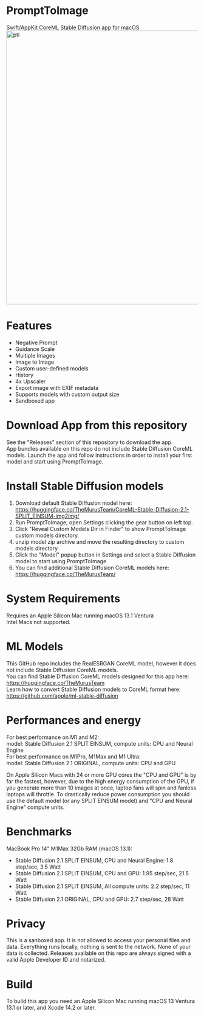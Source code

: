# PromptToImage
Swift/AppKit CoreML Stable Diffusion app for macOS
<img width="720" alt="pti" src="https://user-images.githubusercontent.com/27217431/209454286-9f343a69-a32c-49bd-abe8-2425f67ef309.png">

# Features
- Negative Prompt
- Guidance Scale
- Multiple Images
- Image to Image
- Custom user-defined models
- History
- 4x Upscaler 
- Export image with EXIF metadata
- Supports models with custom output size
- Sandboxed app

# Download App from this repository
See the "Releases" section of this repository to download the app.<br>
App bundles available on this repo do not include Stable Diffusion CoreML models. Launch the app and follow instructions in order to install your first model and start using PromptToImage.  

# Install Stable Diffusion models<br>
1. Download default Stable Diffusion model here: https://huggingface.co/TheMurusTeam/CoreML-Stable-Diffusion-2.1-SPLIT_EINSUM-img2img/ <br>
2. Run PromptToImage, open Settings clicking the gear button on left top.
3. Click "Reveal Custom Models Dir in Finder" to show PromptToImage custom models directory.
4. unzip model zip archive and move the resulting directory to custom models directory
5. Click the "Model" popup button in Settings and select a Stable Diffusion model to start using PromptToImage
6. You can find additional Stable Diffusion CoreML models here: https://huggingface.co/TheMurusTeam/

# System Requirements
Requires an Apple Silicon Mac running macOS 13.1 Ventura<br>
Intel Macs not supported.

# ML Models
This GitHub repo includes the RealESRGAN CoreML model, however it does not include Stable Diffusion CoreML models.<br>
You can find Stable Diffusion CoreML models designed for this app here:
https://huggingface.co/TheMurusTeam<br>
Learn how to convert Stable Diffusion models to CoreML format here: https://github.com/apple/ml-stable-diffusion

# Performances and energy
For best performance on M1 and M2:<br>
model: Stable Diffusion 2.1 SPLIT EINSUM, compute units: CPU and Neural Engine<br>
For best performance on M1Pro, M1Max and M1 Ultra:<br>
model: Stable Diffusion 2.1 ORIGINAL, compute units: CPU and GPU<br>

On Apple Silicon Macs with 24 or more GPU cores the "CPU and GPU" is by far the fastest, however, due to the high energy consumption of the GPU, if you generate more than 10 images at once, laptop fans will spin and fanless laptops will throttle. To drastically reduce power consumption you should use the default model (or any SPLIT EINSUM model) and "CPU and Neural Engine" compute units.<br>

# Benchmarks 
MacBook Pro 14" M1Max 32Gb RAM (macOS 13.1):
- Stable Diffusion 2.1 SPLIT EINSUM, CPU and Neural Engine:  1.8 step/sec,   3.5 Watt
- Stable Diffusion 2.1 SPLIT EINSUM, CPU and GPU:            1.95 step/sec,  21.5 Watt
- Stable Diffusion 2.1 SPLIT EINSUM, All compute units:      2.2 step/sec,   11 Watt
- Stable Diffusion 2.1 ORIGINAL, CPU and GPU:                2.7 step/sec,   28 Watt


# Privacy
This is a sanboxed app. It is not allowed to access your personal files and data. Everything runs locally, nothing is sent to the network. None of your data is collected. Releases available on this repo are always signed with a valid Apple Developer ID and notarized.

# Build 
To build this app you need an Apple Silicon Mac running macOS 13 Ventura 13.1 or later, and Xcode 14.2 or later.






